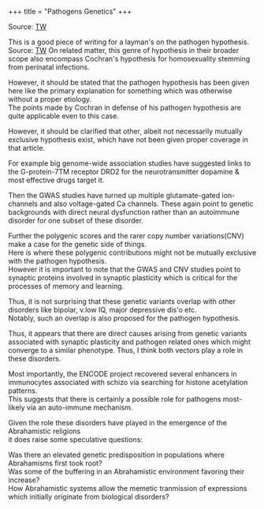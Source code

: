 +++
title = "Pathogens Genetics"
+++

Source: [TW](https://threadreaderapp.com/thread/1054058066029789184.html)

This is a good piece of writing for a layman's on the pathogen hypothesis. Source: [TW](https://twitter.com/AgentSaffron/status/1053723371752644609) On related matter, this genre of hypothesis in their broader scope also encompass Cochran's hypothesis for homosexuality stemming from perinatal infections. 

However, it should be stated that the pathogen hypothesis has been given here like the primary explanation for something which was otherwise without a proper etiology.  
The points made by Cochran in defense of his pathogen hypothesis are quite applicable even to this case.  

However, it should be clarified that other, albeit not
necessarily mutually exclusive hypothesis exist, which have not been given proper coverage in that article. 

For example big genome-wide association studies have suggested links to the G-protein-7TM receptor DRD2 for the neurotransmitter dopamine & most effective drugs target it.

Then the GWAS studies have turned up multiple glutamate-gated ion-channels and also voltage-gated Ca channels. These again point to genetic backgrounds with direct neural dysfunction rather than an autoimmune disorder for one subset of these disorder.  

Further the polygenic scores and the rarer copy number variations(CNV) make a case for the genetic side of things.  
Here is where these polygenic contributions might not be mutually exclusive with the pathogen hypothesis.  
However it is important to note that the GWAS and CNV studies point to synaptic proteins involved in synaptic plasticity which is critical for the processes of memory and learning.  

Thus, it is not surprising that these genetic variants overlap with other disorders like bipolar, v.low IQ, major depressive dis'o etc.  
Notably, such an overlap is also proposed for the pathogen hypothesis. 

Thus, it appears that there are direct causes arising from genetic variants associated with synaptic plasticity and pathogen related ones which might converge to a similar phenotype. Thus, I think both vectors play a role in these disorders. 

Most importantly, the ENCODE project recovered several enhancers in immunocytes associated with schizo via searching for histone acetylation patterns.  
This suggests that there is certainly a possible role for pathogens most-likely via an auto-immune mechanism. 

Given the role these disorders have played in the emergence of the Abrahamistic religions  
it does raise some speculative questions: 

Was there an elevated genetic predisposition in populations where Abrahamisms first took root?  
Was some of the buffering in an Abrahamistic environment favoring their increase?  
How Abrahamistic systems allow the memetic tranmission of expressions which initially originate from biological disorders? 

